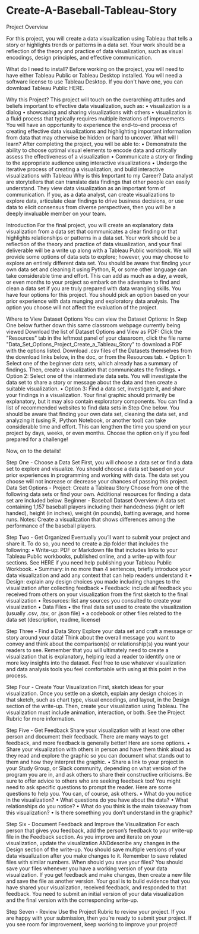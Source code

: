 # Create-A-Baseball-Tableau-Story

Project Overview

For this project, you will create a data visualization using Tableau that tells a story or highlights trends or patterns in a data set. Your work should be a reflection of the theory and practice of data visualization, such as visual encodings, design principles, and effective communication.

What do I need to install?
Before working on the project, you will need to have either Tableau Public or Tableau Desktop installed. You will need a software license to use Tableau Desktop. If you don't have one, you can download Tableau Public HERE. 

Why this Project?
This project will touch on the overarching attitudes and beliefs important to effective data visualization, such as:
•	visualization is a dialog
•	showcasing and sharing visualizations with others
•	visualization is a fluid process that typically requires multiple iterations of improvements
You will have an opportunity to experience the end-to-end process of creating effective data visualizations and highlighting important information from data that may otherwise be hidden or hard to uncover.
What will I learn?
After completing the project, you will be able to:
•	Demonstrate the ability to choose optimal visual elements to encode data and critically assess the effectiveness of a visualization
•	Communicate a story or finding to the appropriate audience using interactive visualizations
•	Undergo the iterative process of creating a visualization, and build interactive visualizations with Tableau
Why is this Important to my Career?
Data analyst are storytellers that can translate data findings that other people can easily understand. They view data visualization as an important form of communication.
If you, as a data analyst, can create visualizations to explore data, articulate clear findings to drive business decisions, or use data to elicit consensus from diverse perspectives, then you will be a deeply invaluable member on your team.

Introduction
For the final project, you will create an explanatory data visualization from a data set that communicates a clear finding or that highlights relationships or patterns in a data set. Your work should be a reflection of the theory and practice of data visualization, and your final deliverable will be a write up along with a Tableau Public workbook.
We will provide some options of data sets to explore; however, you may choose to explore an entirely different data set. You should be aware that finding your own data set and cleaning it using Python, R, or some other language can take considerable time and effort. This can add as much as a day, a week, or even months to your project so embark on the adventure to find and clean a data set if you are truly prepared with data wrangling skills.
You have four options for this project. You should pick an option based on your prior experience with data munging and exploratory data analysis. The option you choose will not affect the evaluation of the project.

Where to View Dataset Options You can view the Dataset Options:
In Step One below further down this same classroom webpage currently being viewed
Download the list of Dataset Options and View as PDF: Click the "Resources" tab in the leftmost panel of your classroom, click the file name "Data_Set_Options_Project_Create_a_Tableau_Story" to download a PDF with the options listed.
Download .csv files of the Datasets themselves from the download links below, in the doc, or from the Resources tab.
•	Option 1: Select one of the beginner data sets, which already has a summary of findings. Then, create a visualization that communicates the findings.
•	Option 2: Select one of the intermediate data sets. You will investigate the data set to share a story or message about the data and then create a suitable visualization.
•	Option 3: Find a data set, investigate it, and share your findings in a visualization. Your final graphic should primarily be explanatory, but it may also contain exploratory components. You can find a list of recommended websites to find data sets in Step One below. You should be aware that finding your own data set, cleaning the data set, and analyzing it (using R, iPython Notebook, or another tool) can take considerable time and effort. This can lengthen the time you spend on your project by days, weeks, or even months. Choose the option only if you feel prepared for a challenge! 

Now, on to the details!

Step One - Choose a Data Set
First, you will choose a data set or find a data set to explore and visualize. You should choose a data set based on your prior experiences in programming and working with data. The data set you choose will not increase or decrease your chances of passing this project.
Data Set Options - Project: Create a Tableau Story
Choose from one of the following data sets or find your own. Additional resources for finding a data set are included below.
Beginner - Baseball Dataset
Overview: A data set containing 1,157 baseball players including their handedness (right or left handed), height (in inches), weight (in pounds), batting average, and home runs. Notes: Create a visualization that shows differences among the performance of the baseball players.

Step Two - Get Organized
Eventually you’ll want to submit your project and share it. To do so, you need to create a zip folder that includes the following: 
•	Write-up: PDF or Markdown file that includes links to your Tableau Public workbooks, published online, and a write-up with four sections. See HERE if you need help publishing your Tableau Public Workbook.
•	Summary: in no more than 4 sentences, briefly introduce your data visualization and add any context that can help readers understand it
•	Design: explain any design choices you made including changes to the visualization after collecting feedback
•	Feedback: include all feedback you received from others on your visualization from the first sketch to the final visualization
•	Resources: list any sources you consulted to create your visualization
•	Data Files
•	the final data set used to create the visualization (usually .csv, .tsv, or .json file)
•	a codebook or other files related to the data set (description, readme, license)

Step Three - Find a Data Story
Explore your data set and craft a message or story around your data! Think about the overall message you want to convey and think about the comparison(s) or relationship(s) you want your readers to see. Remember that you will ultimately need to create a visualization that is explanatory, helping lead a reader to identify one or more key insights into the dataset. Feel free to use whatever visualization and data analysis tools you feel comfortable with using at this point in the process.

Step Four - Create Your Visualization
First, sketch ideas for your visualization. Once you settle on a sketch, explain any design choices in that sketch, such as chart type, visual encodings, and layout, in the Design section of the write-up. Then, create your visualization using Tableau. The visualization must include animation, interaction, or both. See the Project Rubric for more information.

Step Five - Get Feedback
Share your visualization with at least one other person and document their feedback. There are many ways to get feedback, and more feedback is generally better! Here are some options.
•	Share your visualization with others in person and have them think aloud as they read and explore the graphic so you can document what stands out to them and how they interpret the graphic.
•	Share a link to your project in your Study Group, or Slack community, depending on what version of the program you are in, and ask others to share their constructive criticisms. Be sure to offer advice to others who are seeking feedback too!
You might need to ask specific questions to prompt the reader. Here are some questions to help you. You can, of course, ask others.
•	What do you notice in the visualization?
•	What questions do you have about the data?
•	What relationships do you notice?
•	What do you think is the main takeaway from this visualization?
•	Is there something you don’t understand in the graphic?

Step Six - Document Feedback and Improve the Visualization
For each person that gives you feedback, add the person’s feedback to your write-up file in the Feedback section. As you improve and iterate on your visualization, update the visualization ANDdescribe any changes in the Design section of the write-up.
You should save multiple versions of your data visualization after you make changes to it. Remember to save related files with similar numbers.
When should you save your files? You should save your files whenever you have a working version of your data visualization. If you get feedback and make changes, then create a new file and save the file as another version. 
Your goal is to build evidence that you have shared your visualization, received feedback, and responded to that feedback. You need to submit an initial version of your data visualization and the final version with the corresponding write-up.

Step Seven - Review
Use the Project Rubric to review your project. If you are happy with your submission, then you’re ready to submit your project. If you see room for improvement, keep working to improve your project!
